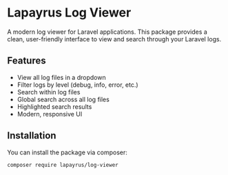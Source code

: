 # Lapayrus Log Viewer

A modern log viewer for Laravel applications. This package provides a clean, user-friendly interface to view and search through your Laravel logs.

## Features

- View all log files in a dropdown
- Filter logs by level (debug, info, error, etc.)
- Search within log files
- Global search across all log files
- Highlighted search results
- Modern, responsive UI

## Installation

You can install the package via composer:

```bash
composer require lapayrus/log-viewer